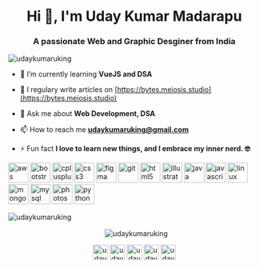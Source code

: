 <h1 align="center">Hi 👋, I'm Uday Kumar Madarapu</h1>
<h3 align="center">A passionate Web and Graphic Desginer from India</h3>

<p align="left"> <img src="https://komarev.com/ghpvc/?username=udaykumaruking" alt="udaykumaruking" /> </p>

- 🌱 I’m currently learning **VueJS and DSA**

- 📝 I regulary write articles on [https://bytes.meiosis.studio](https://bytes.meiosis.studio)

- 💬 Ask me about **Web Development, DSA**

- 📫 How to reach me **udaykumaruking@gmail.com**

- ⚡ Fun fact **I love to learn new things, and I embrace my inner nerd. 🤓**

<p align="left"><img src="https://devicons.github.io/devicon/devicon.git/icons/amazonwebservices/amazonwebservices-original-wordmark.svg" alt="aws" width="40" height="40"/> <img src="https://devicons.github.io/devicon/devicon.git/icons/bootstrap/bootstrap-plain.svg" alt="bootstrap" width="40" height="40"/> <img src="https://devicons.github.io/devicon/devicon.git/icons/cplusplus/cplusplus-original.svg" alt="cplusplus" width="40" height="40"/> <img src="https://devicons.github.io/devicon/devicon.git/icons/css3/css3-original-wordmark.svg" alt="css3" width="40" height="40"/> <img src="https://www.vectorlogo.zone/logos/figma/figma-icon.svg" alt="figma" width="40" height="40"/> <img src="https://www.vectorlogo.zone/logos/git-scm/git-scm-icon.svg" alt="git" width="40" height="40"/> <img src="https://devicons.github.io/devicon/devicon.git/icons/html5/html5-original-wordmark.svg" alt="html5" width="40" height="40"/> <img src="https://www.vectorlogo.zone/logos/adobe_illustrator/adobe_illustrator-icon.svg" alt="illustrator" width="40" height="40"/> <img src="https://devicons.github.io/devicon/devicon.git/icons/java/java-original-wordmark.svg" alt="java" width="40" height="40"/> <img src="https://devicons.github.io/devicon/devicon.git/icons/javascript/javascript-original.svg" alt="javascript" width="40" height="40"/> <img src="https://devicons.github.io/devicon/devicon.git/icons/linux/linux-original.svg" alt="linux" width="40" height="40"/> <img src="https://devicons.github.io/devicon/devicon.git/icons/mongodb/mongodb-original-wordmark.svg" alt="mongodb" width="40" height="40"/> <img src="https://devicons.github.io/devicon/devicon.git/icons/mysql/mysql-original-wordmark.svg" alt="mysql" width="40" height="40"/> <img src="https://devicons.github.io/devicon/devicon.git/icons/photoshop/photoshop-plain.svg" alt="photoshop" width="40" height="40"/> <img
src="https://devicons.github.io/devicon/devicon.git/icons/python/python-original.svg" alt="python" width="40" height="40"/></p><p>
  <img align="center" src="https://github-readme-stats.vercel.app/api/top-langs/?username=udaykumaruking&layout=compact&hide=html" alt="udaykumaruking" /></p>
<p align="center">
  &nbsp;
  <img align="center" src="https://github-readme-stats.vercel.app/api?username=udaykumaruking&show_icons=true" alt="udaykumaruking" /></p>

<p align="center">
<a href="https://twitter.com/udaykumaruking" target="blank"><img align="center" src="https://cdn.jsdelivr.net/npm/simple-icons@3.0.1/icons/twitter.svg" alt="udaykumaruking" height="30" width="30" /></a>
<a href="https://linkedin.com/in/uday-kumar-uking" target="blank"><img align="center" src="https://cdn.jsdelivr.net/npm/simple-icons@3.0.1/icons/linkedin.svg" alt="uday-kumar-uking" height="30" width="30" /></a>
<a href="https://fb.com/udaykumaruking" target="blank"><img align="center" src="https://cdn.jsdelivr.net/npm/simple-icons@3.0.1/icons/facebook.svg" alt="udaykumaruking" height="30" width="30" /></a>
<a href="https://instagram.com/uday_kumar_uking" target="blank"><img align="center" src="https://cdn.jsdelivr.net/npm/simple-icons@3.0.1/icons/instagram.svg" alt="uday_kumar_uking" height="30" width="30" /></a>
<a href="https://dribbble.com/udaykumaruking" target="blank"><img align="center" src="https://cdn.jsdelivr.net/npm/simple-icons@3.0.1/icons/dribbble.svg" alt="udaykumaruking" height="30" width="30" /></a>
</p>
